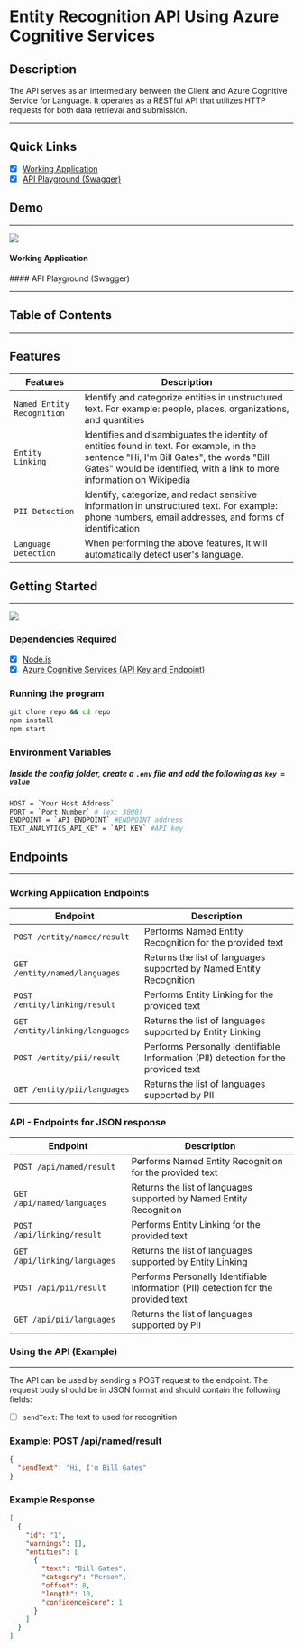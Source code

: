 # Entity Recognition API Using Azure Cognitive Services


## Description
The API serves as an intermediary between the Client and Azure Cognitive Service for Language. It operates as a RESTful API that utilizes HTTP requests for both data retrieval and submission.

---

## Quick Links
- [x] [Working Application](http://159.65.233.166:3000/)
- [x] [API Playground (Swagger)](http://159.65.233.166:3000/api-docs/)

## Demo

---

<a href="">![](https://img.shields.io/badge/LiveDemo-POC-red)</a>

#### Working Application
<gif goes here>
#### API Playground (Swagger)
<gif goes here>
  
---
  
## Table of Contents
  
---

## Features
| Features                    | Description                                                             |
| --------------------------- | ----------------------------------------------------------------------- |
| `Named Entity Recognition`   |  Identify and categorize entities in unstructured text. For example: people, places, organizations, and quantities  |
| `Entity Linking`   | Identifies and disambiguates the identity of entities found in text. For example, in the sentence "Hi, I'm Bill Gates", the words "Bill Gates" would be identified, with a link to more information on Wikipedia  |
| `PII Detection`   |   Identify, categorize, and redact sensitive information in unstructured text. For example: phone numbers, email addresses, and forms of identification  |
| `Language Detection`   |   When performing the above features, it will automatically detect user's language. |
  
  
 ## Getting Started

---
<a href="">![](https://img.shields.io/badge/GettingStarted-Setup-purple) </a>

### Dependencies Required

- [x] [Node.js](https://nodejs.dev/en/learn/how-to-install-nodejs/)
- [x] [Azure Cognitive Services (API Key and Endpoint)](https://learn.microsoft.com/en-us/azure/cognitive-services/cognitive-services-apis-create-account?tabs=multiservice%2Canomaly-detector%2Clanguage-service%2Ccomputer-vision%2Cwindows)

### Running the program
```bash
git clone repo && cd repo
npm install
npm start
```
### Environment Variables
##### Inside the config folder, create a `.env` file and add the following as `key = value`

```bash
HOST = `Your Host Address`
PORT = `Port Number` # (ex: 3000)
ENDPOINT = `API ENDPOINT` #ENDPOINT address
TEXT_ANALYTICS_API_KEY = `API KEY` #API key
```
  
## Endpoints
---


### Working Application Endpoints
| Endpoint           | Description                                                             |
| ------------------ | ----------------------------------------------------------------------- |
| `POST /entity/named/result`   |   Performs Named Entity Recognition for the provided text                   |
| `GET /entity/named/languages`   | Returns the list of languages supported by Named Entity Recognition                     |
| `POST /entity/linking/result`   |   Performs Entity Linking for the provided text                   |
| `GET /entity/linking/languages`   | Returns the list of languages supported by Entity Linking                     |
| `POST /entity/pii/result`   |   Performs Personally Identifiable Information (PII) detection for the provided text      |
| `GET /entity/pii/languages`   | Returns the list of languages supported by PII                    |
  
  
  
  
 ### API - Endpoints for JSON response
| Endpoint           | Description                                                             |
| ------------------ | ----------------------------------------------------------------------- |
| `POST /api/named/result`   |   Performs Named Entity Recognition for the provided text                   |
| `GET /api/named/languages`   | Returns the list of languages supported by Named Entity Recognition                     |
| `POST /api/linking/result`   |   Performs Entity Linking for the provided text                   |
| `GET /api/linking/languages`   | Returns the list of languages supported by Entity Linking                     |
| `POST /api/pii/result`   |   Performs Personally Identifiable Information (PII) detection for the provided text      |
| `GET /api/pii/languages`   | Returns the list of languages supported by PII                    |
  
  
 ### Using the API (Example)
---

The API can be used by sending a POST request to the endpoint. The request body should be in JSON format and should contain the following fields:
- [ ] `sendText`: The text to used for recognition

### Example: POST /api/named/result

```json
{
  "sendText": "Hi, I'm Bill Gates"
}
```

### Example Response
```json
[
  {
    "id": "1",
    "warnings": [],
    "entities": [
      {
        "text": "Bill Gates",
        "category": "Person",
        "offset": 8,
        "length": 10,
        "confidenceScore": 1
      }
    ]
  }
]
```
